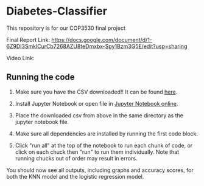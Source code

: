 # Diabetes-Classifier
This repository is for our COP3530 final project

Final Report Link: https://docs.google.com/document/d/1-6Z9DI3SmklCurCb7268AZU8teDmxbx-Spy1Bzm3G5E/edit?usp=sharing

Video Link: 

## Running the code

1. Make sure you have the CSV downloaded!!
It can be found [here](https://www.kaggle.com/datasets/ziya07/diabetes-clinical-dataset100k-rows?resource=download).

2. Install Jupyter Notebook or open file in [Jupyter Notebook online](https://jupyter.org/try-jupyter/notebooks/?path=notebooks/Intro.ipynb).

3. Place the downloaded csv from above in the same directory as the jupyter notebook file.

4. Make sure all dependencies are installed by running the first code block.

5. Click "run all" at the top of the notebook to run each chunk of code, or click on each chuck then "run" to run them individually. Note that running chucks out of order may result in errors.

You should now see all outputs, including graphs and accuracy scores, for both the KNN model and the logistic regression model.